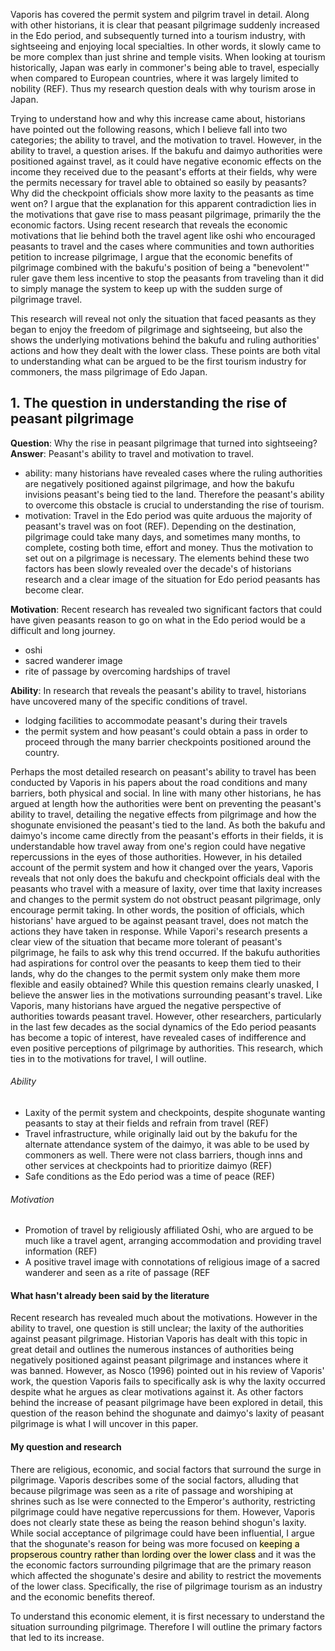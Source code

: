 
Vaporis has covered the permit system and pilgrim travel in detail. Along with other historians, it is clear that peasant pilgrimage suddenly increased in the Edo period, and subsequently turned into a tourism industry, with sightseeing and enjoying local specialties. In other words, it slowly came to be more complex than just shrine and temple visits. When looking at tourism historically, Japan was early in commoner's being able to travel, especially when compared to European countries, where it was largely limited to nobility (REF). Thus my research question deals with why tourism arose in Japan. 

Trying to understand how and why this increase came about, historians have pointed out the following reasons, which I believe fall into two categories; the ability to travel, and the motivation to travel. However, in the ability to travel, a question arises. If the bakufu and daimyo authorities were positioned against travel, as it could have negative economic effects on the income they received due to the peasant's efforts at their fields, why were the permits necessary for travel able to obtained so easily by peasants? Why did the checkpoint officials show more laxity to the peasants as time went on? I argue that the explanation for this apparent contradiction lies in the motivations that gave rise to mass peasant pilgrimage, primarily the  the economic factors. Using recent research that reveals the economic motivations that lie behind both the travel agent like oshi who encouraged peasants to travel and the cases where communities and town authorities petition to increase pilgrimage, I argue that the economic benefits of pilgrimage combined with the bakufu's position of being a "benevolent'" ruler gave them less incentive to stop the peasants from traveling than it did to simply manage the system to keep up with the sudden surge of pilgrimage travel.  

This research will reveal not only the situation that faced peasants as they began to enjoy the freedom of pilgrimage and sightseeing, but also the shows the underlying motivations behind the bakufu and ruling authorities' actions and how they dealt with the lower class. These points are both vital to understanding  what can be argued to be the first tourism industry for commoners, the mass pilgrimage of Edo Japan. 
## 1. The question in understanding the rise of peasant pilgrimage

**Question**: Why the rise in peasant pilgrimage that turned into sightseeing?
**Answer**: Peasant's ability to travel and motivation to travel.
- ability: many historians have revealed cases where the ruling authorities are negatively positioned against pilgrimage, and how the bakufu invisions peasant's being tied to the land. Therefore the peasant's ability to overcome this obstacle is crucial to understanding the rise of tourism.
- motivation: Travel in the Edo period was quite arduous the majority of peasant's travel was on foot (REF). Depending on the destination, pilgrimage could take many days, and sometimes many months, to complete, costing both time, effort and money. Thus the motivation to set out on a pilgrimage is necessary.
The elements behind these two factors has been slowly revealed over the decade's of historians research and a clear image of the situation for Edo period peasants has become clear. 

**Motivation**: Recent research has revealed two significant factors that could have given peasants reason to go on what in the Edo period would be a difficult and long journey. 
- oshi 
- sacred wanderer image
- rite of passage by overcoming hardships of travel

**Ability**: In research that reveals the peasant's ability to travel, historians have uncovered many of the specific conditions of travel.
- lodging facilities to accommodate peasant's during their travels
- the permit system and how peasant's could obtain a pass in order to proceed through the many barrier checkpoints positioned around the country. 

Perhaps the most detailed research on peasant's ability to travel has been conducted by Vaporis in his papers about the road conditions and many barriers, both physical and social. In line with many other historians, he has argued at length how the authorities were bent on preventing the peasant's ability to travel, detailing the negative effects from pilgrimage and how the shogunate envisioned the peasant's tied to the land. As both the bakufu and daimyo's income came directly from the peasant's efforts in their fields, it is understandable how travel away from one's region could have negative repercussions in the eyes of those authorities.
However, in his detailed account of the permit system and how it changed over the years, Vaporis reveals that not only does the bakufu and checkpoint officials deal with the peasants who travel with a measure of laxity, over time that laxity increases and changes to the permit system do not obstruct peasant pilgrimage, only encourage permit taking. In other words, the position of officials, which historians' have argued to be against peasant travel, does not match the actions they have taken in response. While Vapori's research presents a clear view of the situation that became more tolerant of peasant's pilgrimage, he fails to ask why this trend occurred. If the bakufu authorities had aspirations for control over the peasants to keep them tied to their lands, why do the changes to the permit system only make them more flexible and easily obtained? While this question remains clearly unasked, I believe the answer lies in the motivations surrounding peasant's travel. Like Vaporis, many historians have argued the negative perspective of authorities towards peasant travel. However, other researchers, particularly in the last few decades as the social dynamics of the Edo period peasants has become a topic of interest,  have revealed cases of indifference and even positive perceptions of pilgrimage by authorities. This research, which ties in to the motivations for travel, I will outline. 



###### Ability
- Laxity of the permit system and checkpoints, despite shogunate wanting peasants to stay at their fields and refrain from travel (REF)
- Travel infrastructure, while originally laid out by the bakufu for the alternate attendance system of the daimyo, it was able to be used by commoners as well. There were not class barriers, though inns and other services at checkpoints had to prioritize daimyo (REF)
- Safe conditions as the Edo period was a time of peace (REF)
###### Motivation
- Promotion of travel by religiously affiliated Oshi, who are argued to be much like a travel agent, arranging accommodation and providing travel information (REF)
- A positive travel image with connotations of religious image of a sacred wanderer and seen as a rite of passage (REF 
#### What hasn't already been said by the literature  
Recent research has revealed much about the motivations. However in the ability to travel, one question is still unclear; the laxity of the authorities against peasant pilgrimage. Historian Vaporis has dealt with this topic in great detail and outlines the numerous instances of authorities being negatively positioned against peasant pilgrimage and instances where it was banned. However, as Nosco (1996) pointed out in his review of Vaporis' work, the question Vaporis fails to specifically ask is why the laxity occurred despite what he argues as clear motivations against it. As other factors behind the increase of peasant pilgrimage have been explored in detail, this question of the reason behind the shogunate and daimyo's laxity of peasant pilgrimage is what I will uncover in this paper.  
#### My question and research
There are religious, economic, and social factors that surround the surge in pilgrimage. Vaporis describes some of the social factors, alluding that because pilgrimage was seen as a rite of passage and worshiping at shrines such as Ise were connected to the Emperor's authority, restricting pilgrimage could have negative repercussions for them. However, Vaporis does not clearly state these as being the reason behind shogun's laxity. 
While social acceptance of pilgrimage could have been influential,  I argue that the shogunate's reason for being was more focused on <mark style="background: #FFF3A3A6;">keeping a propserous country rather than lording over the lower class</mark>  and it was the the economic factors surrounding pilgrimage that are the primary reason which  affected the shogunate's desire and ability to restrict the movements of the lower class. Specifically, the rise of pilgrimage tourism as an industry and the economic benefits thereof. 

To understand this economic element, it is first necessary to understand the situation surrounding pilgrimage. Therefore I will outline the primary factors that led to its increase. 